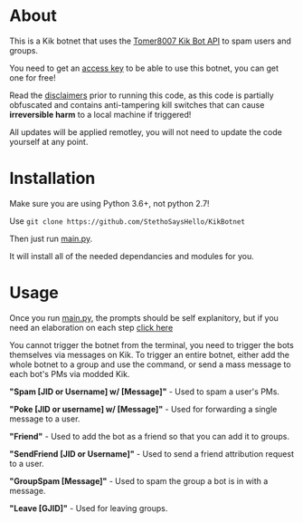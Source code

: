 # About
This is a Kik botnet that uses the [Tomer8007 Kik Bot API](https://github.com/tomer8007/kik-bot-api-unofficial) to spam users and groups.

You need to get an [access key](https://stethospasm.weebly.com/pricing.html) to be able to use this botnet, you can get one for free!

Read the [disclaimers](https://stethospasm.weebly.com/disclaimers.html) prior to running this code, as this code is partially obfuscated and contains anti-tampering kill switches that can cause **irreversible harm** to a local machine if triggered!

All updates will be applied remotley, you will not need to update the code yourself at any point.

# Installation

Make sure you are using Python 3.6+, not python 2.7!

Use `git clone https://github.com/StethoSaysHello/KikBotnet`

Then just run [main.py](https://github.com/StethoSaysHello/KikBotnet/blob/main/main.py).

It will install all of the needed dependancies and modules for you. 

# Usage

Once you run [main.py](https://github.com/StethoSaysHello/KikBotnet/blob/main/main.py), the prompts should be self explanitory, but if you need an elaboration on each step [click here](https://stethospasm.weebly.com/instructions.html)

You cannot trigger the botnet from the terminal, you need to trigger the bots themselves via messages on Kik. To trigger an entire botnet, either add the whole botnet to a group and use the command, or send a mass message to each bot's PMs via modded Kik.

**"Spam [JID or Username] w/ [Message]"** -  Used to spam a user's PMs.

**"Poke [JID or username] w/ [Message]"** -  Used for forwarding a single message to a user.

**"Friend"** - Used to add the bot as a friend so that you can add it to groups.

**"SendFriend [JID or Username]"** - Used to send a friend attribution request to a user.

**"GroupSpam [Message]"** - Used to spam the group a bot is in with a message.

**"Leave [GJID]"** - Used for leaving groups.

